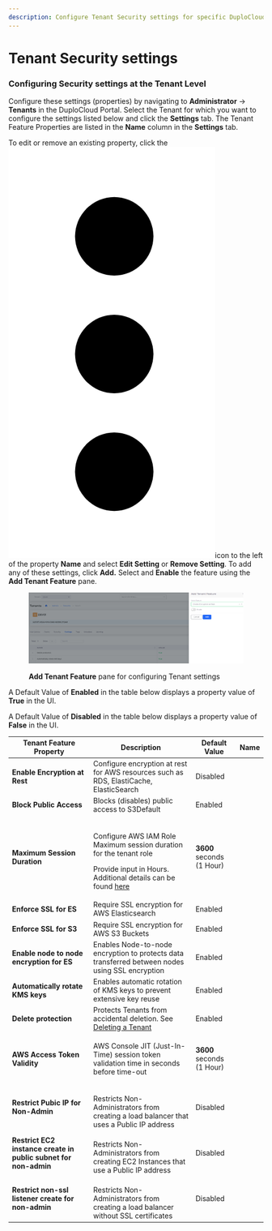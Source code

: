 ```yaml
---
description: Configure Tenant Security settings for specific DuploCloud Tenants
---
```


# Tenant Security settings

### Configuring Security settings at the Tenant Level

Configure these settings (properties) by navigating to **Administrator** -> **Tenants** in the DuploCloud Portal. Select the Tenant for which you want to configure the settings listed below and click the **Settings** tab. The Tenant Feature Properties are listed in the **Name** column in the **Settings** tab.

To edit or remove an existing property, click the <img src="../../.gitbook/assets/Kabab_three_Vertical_dots (7).png" alt="" data-size="line">icon to the left of the property **Name** and select **Edit Setting** or **Remove Setting**. To add any of these settings, click **Add.** Select and **Enable** the feature using the **Add Tenant Feature** pane.

<figure><img src="../../.gitbook/assets/systemconfig4.png" alt=""><figcaption><p><strong>Add Tenant Feature</strong> pane for configuring Tenant settings</p></figcaption></figure>

A Default Value of **Enabled** in the table below displays a property value of **True** in the UI.

A Default Value of **Disabled** in the table below displays a property value of **False** in the UI.

<table><thead><tr><th>Tenant Feature Property </th><th>Description</th><th>Default Value</th><th data-hidden>Name</th></tr></thead><tbody><tr><td><strong>Enable Encryption at Rest</strong></td><td>Configure encryption at rest for AWS resources such as RDS, ElastiCache, ElasticSearch</td><td>Disabled</td><td></td></tr><tr><td><strong>Block Public Access</strong></td><td>Blocks (disables) public access to S3Default</td><td>Enabled</td><td></td></tr><tr><td><strong>Maximum Session Duration</strong></td><td><p><br>Configure AWS IAM Role Maximum session duration for the tenant role</p><p>Provide input in Hours. <br>Additional details can be found <a href="../use-cases/tenant-environment/tenant-session-duration.md">here</a></p></td><td><strong>3600</strong> seconds (1 Hour) </td><td></td></tr><tr><td><strong>Enforce SSL for ES</strong></td><td>Require SSL encryption for AWS Elasticsearch</td><td>Enabled</td><td></td></tr><tr><td><strong>Enforce SSL for S3</strong></td><td>Require SSL encryption for AWS S3 Buckets</td><td>Enabled</td><td></td></tr><tr><td><strong>Enable node to node encryption for ES</strong></td><td>Enables Node-to-node encryption to protects data transferred between nodes using SSL encryption </td><td>Enabled</td><td></td></tr><tr><td><strong>Automatically rotate KMS keys</strong></td><td>Enables automatic rotation of KMS keys to prevent extensive key reuse</td><td>Enabled</td><td></td></tr><tr><td><strong>Delete protection</strong></td><td>Protects Tenants from accidental deletion. See <a href="../../user-administration/access-control/tenant-access/deleting-a-tenant.md">Deleting a Tenant</a></td><td>Enabled</td><td></td></tr><tr><td><strong>AWS Access Token Validity</strong></td><td><p></p><p>AWS Console JIT (Just-In-Time)  session token validation time in seconds before time-out</p></td><td><strong>3600</strong> seconds (1 Hour) </td><td></td></tr><tr><td><strong>Restrict Pubic IP  for Non-Admin</strong></td><td><br>Restricts Non-Administrators from creating a load balancer that uses a Public IP address</td><td>Disabled</td><td></td></tr><tr><td><strong>Restrict EC2 instance create in public subnet for non-admin</strong></td><td><br>Restricts Non-Administrators  from creating EC2 Instances that use a Public IP address</td><td>Disabled</td><td></td></tr><tr><td><strong>Restrict non-ssl listener create for non-admin</strong></td><td><br>Restricts Non-Administrators  from creating a load balancer without SSL certificates</td><td>Disabled</td><td></td></tr></tbody></table>

